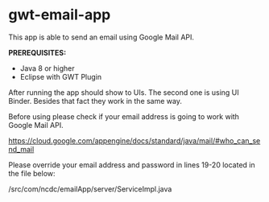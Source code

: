 # gwt-email-app

This app is able to send an email using Google Mail API.

**PREREQUISITES:**
- Java 8 or higher
- Eclipse with GWT Plugin

After running the app should show to UIs. The second one is using UI Binder. Besides that fact they work in the same way.

Before using please check if your email address is going to work with Google Mail API.

https://cloud.google.com/appengine/docs/standard/java/mail/#who_can_send_mail

Please override your email address and password in lines 19-20 located in the file below:

  /src/com/ncdc/emailApp/server/ServiceImpl.java
